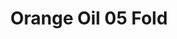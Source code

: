 ---
name: Orange Oil 05 Fold
title: Orange Oil 05 Fold
details:
  - detail:
      key: "Usage/Application"
      value: "Fragrance, Flavour, Pharma"
  - detail:
      key: "Odour"
      value: "Sweet, Aldehydic, Citric, Fresh"
  - detail:
      key: "Packaging Type"
      value: "Can, Barrel"
  - detail:
      key: "Flash Point"
      value: "53 deg C"
  - detail:
      key: "Brand"
      value: "Natural Aroma"
  - detail:
      key: "Cas Number"
      value: "8028-48-6"
  - detail:
      key: "Optical Rotation"
      value: "0 deg (at 20 deg C)"
  - detail:
      key: "Packaging Size Kg"
      value: "5, 25, 200 Kg"
  - detail:
      key: "Refractive Index"
      value: "1.4650 to 1.4850 (at 20 deg C)"
  - detail:
      key: "Shelf Life"
      value: "24 months"
  - detail:
      key: "Specific Gravity"
      value: "0.855 to 0.875 (at 20 deg C)"
  - detail:
      key: "Storage"
      value: "Store at 4 deg C. Inert with Nitrogen. Keep in tightly closed container in a cool and dry place."
  - detail:
      key: "Boiling Point"
      value: "175 deg C"
  - detail:
      key: "FEMA Number"
      value: "2826"
  - detail:
      key: "EINECS Number"
      value: "232-433-8"
  - detail:
      key: "Biological source"
      value: "Citrus Sinensis L.Osbeck"
  - detail:
      key: "Physical State"
      value: "Liquid"
showOnHome: false
thumbnail: https://5.imimg.com/data5/SELLER/Default/2021/12/VX/CP/TE/3823480/orange-oil-05-fold-500x500.jpg
productImages:
  - ""
category: essential oil
---